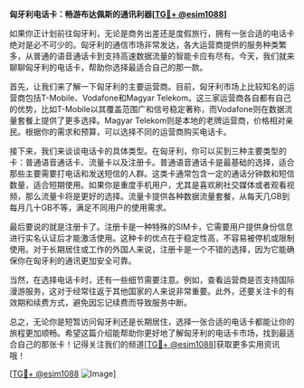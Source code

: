 **匈牙利电话卡：畅游布达佩斯的通讯利器[[TG💪+ @esim1088](https://t.me/s/esim1088)]**

如果你正计划前往匈牙利，无论是商务出差还是度假旅行，拥有一张合适的电话卡绝对是必不可少的。匈牙利的通信市场非常发达，各大运营商提供的服务种类繁多，从普通的语音通话卡到支持高速数据流量的智能卡应有尽有。今天，我们就来聊聊匈牙利的电话卡，帮助你选择最适合自己的那一款。

首先，让我们来了解一下匈牙利的主要运营商。目前，匈牙利市场上比较知名的运营商包括T-Mobile、Vodafone和Magyar Telekom。这三家运营商各自都有自己的优势，比如T-Mobile以其覆盖范围广和信号稳定著称，而Vodafone则在数据流量套餐上提供了更多选择。Magyar Telekom则是本地的老牌运营商，价格相对亲民。根据你的需求和预算，可以选择不同的运营商购买电话卡。

接下来，我们来谈谈电话卡的具体类型。在匈牙利，你可以买到三种主要类型的卡：普通语音通话卡、流量卡以及注册卡。普通语音通话卡是最基础的选择，适合那些主要需要打电话和发送短信的人群。这类卡通常包含一定的通话分钟数和短信数量，适合短期使用。如果你是重度手机用户，尤其是喜欢刷社交媒体或者观看视频，那么流量卡将是更好的选择。流量卡提供各种数据流量套餐，从每天几GB到每月几十GB不等，满足不同用户的使用需求。

最后要说的就是注册卡了。注册卡是一种特殊的SIM卡，它需要用户提供身份信息进行实名认证后才能激活使用。这种卡的优点在于稳定性高，不容易被停机或限制使用。对于长期居住或工作的外国人来说，注册卡是一个不错的选择，因为它能确保你在匈牙利的通讯更加安全可靠。

当然，在选择电话卡时，还有一些细节需要注意。例如，查看运营商是否支持国际漫游服务，这对于经常往返于其他国家的人来说非常重要。此外，还要关注卡的有效期和续费方式，避免因忘记续费而导致服务中断。

总之，无论你是短暂访问匈牙利还是长期居住，选择一张合适的电话卡都能让你的旅程更加顺畅。希望这篇介绍能帮助你更好地了解匈牙利的电话卡市场，找到最适合自己的那张卡！记得关注我们的频道[[TG💪+ @esim1088](https://t.me/s/esim1088)]获取更多实用资讯哦！

[[TG💪+ @esim1088](https://t.me/s/esim1088) ![Image](https://i.postimg.cc/4NQfJmqS/Snipaste-2025-05-13-00-14-12.png)]